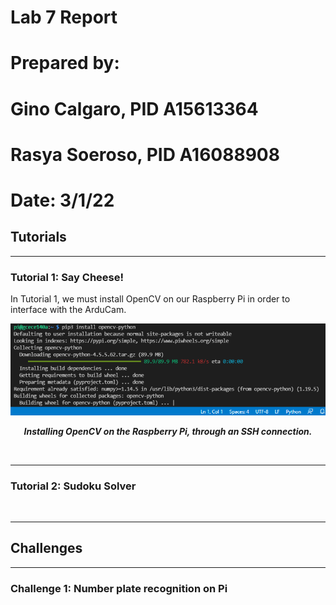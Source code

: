# Lab 7 Report

# Prepared by: 
# Gino Calgaro, PID A15613364
# Rasya Soeroso, PID A16088908

# Date: 3/1/22

## Tutorials

<hr>

### Tutorial 1: Say Cheese!
    
In Tutorial 1, we must install OpenCV on our Raspberry Pi in order to interface with the ArduCam.

<p align="center">
  <img src="https://github.com/rsoeroso/ECE140A/blob/main/Lab7/screenshots/tut1/cvinstall.png?raw=true" />
</p>

<p align="center"> <b><i>Installing OpenCV on the Raspberry Pi, through an SSH connection.</i></b> </p>



<br>

<hr>

### Tutorial 2: Sudoku Solver


<p align="center">
  <img src="" />
</p>

<p align="center"> <b><i></i></b> </p>


<hr>

## Challenges

<hr>

### Challenge 1: Number plate recognition on Pi


<p align="center">
  <img src="" />
</p>

<p align="center"> <b><i></i></b> </p>

